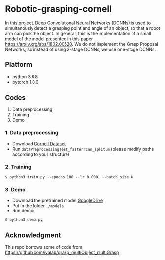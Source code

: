 # Robotic-grasping-cornell

In this project, Deep Convolutional Neural Networks (DCNNs) is used to simultanously detect a grasping point and angle of an object, so that a robot arm can pick the object. In general, this is the implementation of a small model of the model presented in this paper https://arxiv.org/abs/1802.00520. We do not implement the Grasp Proposal Networks, so instead of using 2-stage DCNNs, we use one-stage DCNNs.

## Platform

+ python 3.6.8
+ pytorch 1.0.0

## Codes
1. Data preprocessing
2. Training
3. Demo

### 1. Data preprocessing

+ Download [Cornell Dataset](http://pr.cs.cornell.edu/grasping/rect_data/data.php) 
+ Run `dataPreprocessingTest_fasterrcnn_split.m` (please modify paths according to your structure)  

### 2. Training

```
$ python3 train.py --epochs 100 --lr 0.0001 --batch_size 8
```

### 3. Demo

+ Download the pretrained model [GoogleDrive](https://drive.google.com/drive/folders/1Th4hMEdSr3kTQBXJTIDstSJn2eUWvoaa?usp=sharing) 
+ Put in the folder `./models`
+ Run demo:
```
$ python3 demo.py
```

## Acknowledgment

This repo borrows some of code from
https://github.com/ivalab/grasp_multiObject_multiGrasp



